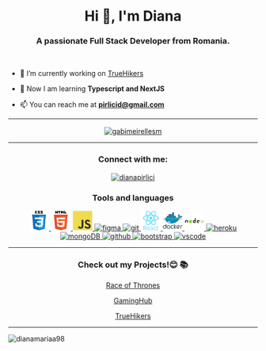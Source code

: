 <h1 align="center">Hi 👋, I'm Diana</h1>
<h3 align="center">A passionate Full Stack Developer from Romania.</h3>

<br>


- 🔭 I’m currently working on [TrueHikers](https://ihikers.netlify.app/)

- 🌱 Now I am learning **Typescript and NextJS**

- 📫 You can reach me at **pirlicid@gmail.com**

<hr>

<p align="center" ><a href="https://www.codewars.com/users/DianaMariaa98"><img align="center"
    src="https://www.codewars.com/users/DianaMariaa98/badges/large"
    alt="gabimeirellesm" 
                                   bg_color=#808080/></a></p>
                                   
<hr>

<h3 align="center">Connect with me:</h3>
<p align="center">
<a href="https://www.linkedin.com/in/diana-pirlici/" target="blank"><img align="center" src="https://raw.githubusercontent.com/rahuldkjain/github-profile-readme-generator/master/src/images/icons/Social/linked-in-alt.svg" alt="dianapirlici" height="30" width="40" /></a>
</p>

<h3 align="center">Tools and languages</h3>
    <p align="center">
      <a href="https://www.w3schools.com/css/" target="_blank" rel="noreferrer">
        <img
          src="https://raw.githubusercontent.com/devicons/devicon/master/icons/css3/css3-original-wordmark.svg"
          alt="css3"
          width="40"
          height="40"
        />
      </a>
      <a href="https://www.w3.org/html/" target="_blank" rel="noreferrer">
        <img
          src="https://raw.githubusercontent.com/devicons/devicon/master/icons/html5/html5-original-wordmark.svg"
          alt="html5"
          width="40"
          height="40"
        />
      </a>
      <a
        href="https://developer.mozilla.org/en-US/docs/Web/JavaScript"
        target="_blank"
        rel="noreferrer"
      >
        <img
          src="https://raw.githubusercontent.com/devicons/devicon/master/icons/javascript/javascript-original.svg"
          alt="javascript"
          width="40"
          height="40"
        />
      </a>
      <a href="https://www.figma.com/?fuid=" target="_blank" rel="noreferrer">
        <img
          src="https://cdn-icons-png.flaticon.com/512/5968/5968705.png"
          alt="figma"
          width="40"
          height="40"
        />
      </a>
      <a href="https://git-scm.com/" target="_blank" rel="noreferrer">
        <img
          src="https://www.vectorlogo.zone/logos/git-scm/git-scm-icon.svg"
          alt="git"
          width="40"
          height="40"
        />
      </a>
      <a href="https://reactjs.org/" target="_blank" rel="noreferrer">
        <img
          src="https://raw.githubusercontent.com/devicons/devicon/master/icons/react/react-original-wordmark.svg"
          alt="react"
          width="40"
          height="40"
        />
      </a>
      <a href="https://www.docker.com/" target="_blank" rel="noreferrer">
        <img
          src="https://raw.githubusercontent.com/devicons/devicon/master/icons/docker/docker-original-wordmark.svg"
          alt="docker"
          width="40"
          height="40"
        />
      </a>
      <a href="https://nodejs.org" target="_blank" rel="noreferrer">
        <img
          src="https://raw.githubusercontent.com/devicons/devicon/master/icons/nodejs/nodejs-original-wordmark.svg"
          alt="nodejs"
          width="40"
          height="40"
        />
      </a>
      <a href="https://heroku.com" target="_blank" rel="noreferrer">
        <img
          src="https://www.vectorlogo.zone/logos/heroku/heroku-icon.svg"
          alt="heroku"
          width="40"
          height="40"
        />
      </a>
      <a
        href="https://www.mongodb.com/cloud/atlas/register"
        target="_blank"
        rel="noreferrer"
      >
        <img
          src="https://cdn.iconscout.com/icon/free/png-256/mongodb-5-1175140.png"
          alt="mongoDB"
          width="40"
          height="40"
        />
      </a>
      <a href="https://github.com/" target="_blank" rel="noreferrer">
        <img
          src="https://cdn-icons-png.flaticon.com/512/25/25231.png"
          alt="github"
          width="40"
          height="40"
        />
      </a>
      <a href="https://getbootstrap.com/" target="_blank" rel="noreferrer">
        <img
          src="https://getbootstrap.com/docs/5.2/assets/brand/bootstrap-logo-shadow.png"
          alt="bootstrap"
          width="40"
          height="40"
        />
      </a>
      <a href="https://code.visualstudio.com/" target="_blank" rel="noreferrer">
        <img
          src="https://upload.wikimedia.org/wikipedia/commons/thumb/2/2d/Visual_Studio_Code_1.18_icon.svg/1024px-Visual_Studio_Code_1.18_icon.svg.png"
          alt="vscode"
          width="40"
          height="40"
        />
      </a>

<hr>

<h3 align="center">Check out my Projects!😊 📚</h3>


<p align="center" target="_blank"><a href="https://dianamariaa98.github.io/Project_1_Game/" rel="noreferrer">Race of Thrones</a></p>
<p align="center"><a href="https://gaminghub.cyclic.app/" target="_blank" rel="noreferrer">GamingHub</a></p>
<p align="center"><a href="https://ihikers.netlify.app/" target="_blank" rel="noreferrer">TrueHikers</a></p>

<hr>


<p><img align="left" src="https://github-readme-stats.vercel.app/api/top-langs?username=dianamariaa98&show_icons=true&locale=en&layout=compact" alt="dianamariaa98" /></p>


